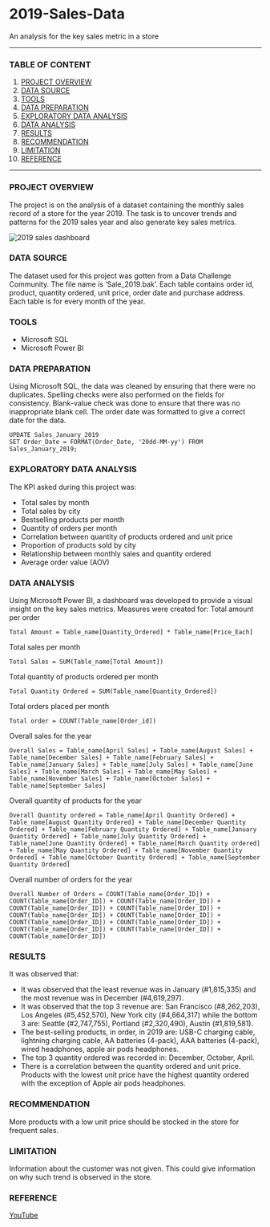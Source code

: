 # 2019-Sales-Data
An analysis for the key sales metric in a store

---
### TABLE OF CONTENT

1. [PROJECT OVERVIEW](#project-overview)
2. [DATA SOURCE](#data-source)
3. [TOOLS](#tools)
4. [DATA PREPARATION](#data-preparation)
5. [EXPLORATORY DATA ANALYSIS](#exploratory-data-analysis)
6. [DATA ANALYSIS](#data-analysis)
7. [RESULTS](#results)
8. [RECOMMENDATION](#recommendation)
9. [LIMITATION](#limitation)
10. [REFERENCE](#reference)

---
### PROJECT OVERVIEW

The project is on the analysis of a dataset containing the monthly sales record of a store for the year 2019. The task is to uncover trends and patterns for the 2019 sales year and also generate key sales metrics.

![2019 sales dashboard](https://github.com/tochukwu619/2019-Sales-Data/assets/125865918/53659c06-8306-4466-b77d-bc49266520f8)


### DATA SOURCE

The dataset used for this project was gotten from a Data Challenge Community. The file name is ‘Sale_2019.bak’. Each table contains order id, product, quantity ordered, unit price, order date and purchase address. Each table is for every month of the year. 

### TOOLS

-	Microsoft SQL
-	Microsoft Power BI

### DATA PREPARATION

Using Microsoft SQL, the data was cleaned by ensuring that there were no duplicates. Spelling checks were also performed on the fields for consistency. Blank-value check was done to ensure that there was no inappropriate blank cell. The order date was formatted to give a correct date for the data.

```
UPDATE Sales_January_2019
SET Order_Date = FORMAT(Order_Date, '20dd-MM-yy') FROM Sales_January_2019;
```


### EXPLORATORY DATA ANALYSIS

The KPI asked during this project was:
-	Total sales by month
-	Total sales by city
-	Bestselling products per month
-	Quantity of orders per month
-	Correlation between quantity of products ordered and unit price
-	Proportion of products sold by city
-	Relationship between monthly sales and quantity ordered
-	Average order value (AOV)



### DATA ANALYSIS

Using Microsoft Power BI, a dashboard was developed to provide a visual insight on the key sales metrics. Measures were created for:
Total amount per order
```
Total Amount = Table_name[Quantity_Ordered] * Table_name[Price_Each]
```

Total sales per month
```
Total Sales = SUM(Table_name[Total Amount]) 
```

Total quantity of products ordered per month
```
Total Quantity Ordered = SUM(Table_name[Quantity_Ordered])
```

 Total orders placed per month
```
Total order = COUNT(Table_name[Order_id])
```

Overall sales for the year
```
Overall Sales = Table_name[April Sales] + Table_name[August Sales] + Table_name[December Sales] + Table_name[February Sales] + Table_name[January Sales] + Table_name[July Sales] + Table_name[June Sales] + Table_name[March Sales] + Table_name[May Sales] + Table_name[November Sales] + Table_name[October Sales] + Table_name[September Sales]
```

Overall quantity of products for the year
```
Overall Quantity ordered = Table_name[April Quantity Ordered] + Table_name[August Quantity Ordered] + Table_name[December Quantity Ordered] + Table_name[February Quantity Ordered] + Table_name[January Quantity Ordered] + Table_name[July Quantity Ordered] + Table_name[June Quantity Ordered] + Table_name[March Quantity ordered] + Table_name[May Quantity Ordered] + Table_name[November Quantity Ordered] + Table_name[October Quantity Ordered] + Table_name[September Quantity Ordered]
```

Overall number of orders for the year
```
Overall Number of Orders = COUNT(Table_name[Order_ID]) + COUNT(Table_name[Order_ID]) + COUNT(Table_name[Order_ID]) + COUNT(Table_name[Order_ID]) + COUNT(Table_name[Order_ID]) + COUNT(Table_name[Order_ID]) + COUNT(Table_name[Order_ID]) + COUNT(Table_name[Order_ID]) + COUNT(Table_name[Order_ID]) + COUNT(Table_name[Order_ID]) + COUNT(Table_name[Order_ID]) + COUNT(Table_name[Order_ID]) 
```


### RESULTS

It was observed that:
-	It was observed that the least revenue was in January (#1,815,335) and the most revenue was in December (#4,619,297).
-	It was observed that the top 3 revenue are: San Francisco (#8,262,203), Los Angeles (#5,452,570), New York city (#4,664,317) while the bottom 3 are: Seattle (#2,747,755), Portland (#2,320,490), Austin (#1,819,581).
-	The best-selling products, in order, in 2019 are: USB-C charging cable, lightning charging cable, AA batteries (4-pack), AAA batteries (4-pack), wired headphones, apple air pods headphones.
-	The top 3 quantity ordered was recorded in: December, October, April.
-	There is a correlation between the quantity ordered and unit price. Products with the lowest unit price have the highest quantity ordered with the exception of Apple air pods headphones.



### RECOMMENDATION

More products with a low unit price should be stocked in the store for frequent sales.

### LIMITATION

Information about the customer was not given. This could give information on why such trend is observed in the store.

### REFERENCE

[YouTube](www.youtube.com)

